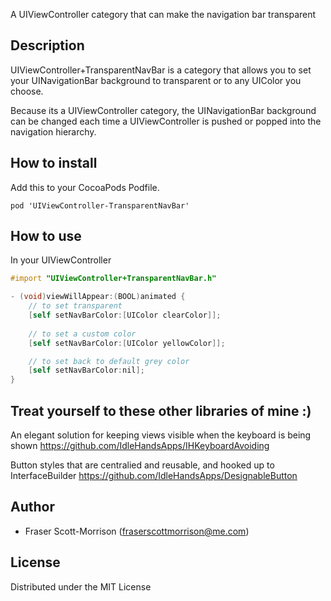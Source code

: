A UIViewController category that can make the navigation bar transparent

## Description

UIViewController+TransparentNavBar is a category that allows you to set your UINavigationBar background to transparent or to any UIColor you choose.

Because its a UIViewController category, the UINavigationBar background can be changed each time a UIViewController is pushed or popped into the navigation hierarchy.

## How to install

Add this to your CocoaPods Podfile.
```
pod 'UIViewController-TransparentNavBar'
```

## How to use

In your UIViewController
```objective-c
#import "UIViewController+TransparentNavBar.h"
```
```objective-c
- (void)viewWillAppear:(BOOL)animated {
    // to set transparent
    [self setNavBarColor:[UIColor clearColor]];
    
    // to set a custom color
    [self setNavBarColor:[UIColor yellowColor]];

    // to set back to default grey color
    [self setNavBarColor:nil];
}
```

## Treat yourself to these other libraries of mine :)

An elegant solution for keeping views visible when the keyboard is being shown https://github.com/IdleHandsApps/IHKeyboardAvoiding

Button styles that are centralied and reusable, and hooked up to InterfaceBuilder
https://github.com/IdleHandsApps/DesignableButton

## Author

* Fraser Scott-Morrison (fraserscottmorrison@me.com)

## License 

Distributed under the MIT License
